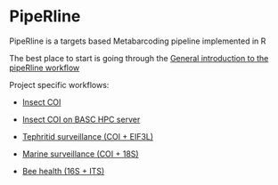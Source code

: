 # PipeRline

PipeRline is a targets based Metabarcoding pipeline implemented in R

The best place to start is going through the [General introduction to the pipeRline workflow](https://alexpiper.github.io/piperline/vignettes/general.html)


Project specific workflows:

* [Insect COI](https://alexpiper.github.io/piperline/vignettes/insect_coi.html)
 
* [Insect COI on BASC HPC server](https://alexpiper.github.io/piperline/vignettes/insect_coi_BASC.html)
 
* [Tephritid surveillance (COI + EIF3L)](https://alexpiper.github.io/piperline/vignettes/tephritid.html)

* [Marine surveillance (COI + 18S)](https://alexpiper.github.io/piperline/vignettes/marine_surveillance.html)

* [Bee health (16S + ITS)](https://alexpiper.github.io/piperline/vignettes/fungal_bacterial.html)
